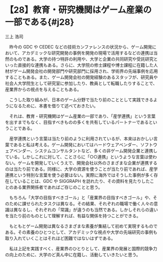 # 【28】教育・研究機関はゲーム産業の一部である{#j28}

<div class="author">三上 浩司</div>

　昨今の GDC や CEDEC などの技術カンファレンスの状況から、ゲーム開発において、アカデミックな研究開発の事例を開発の現場で活用するなどの連携は当然のものである。大学の持つ特許の利用や、大学と企業の共同研究や受託研究といった直接的な連携もある。さらに、大学院の修士課程や博士課程に在籍した人材がゲーム開発会社の開発部門や研究部門に採用され、学術界の先端事例を応用することもある。また、ゲーム開発会社の開発経験のあるスタッフが、研究員や社会人大学院生として研究室に参加したり、教員として転職したりすることで、産業界からの視点を与えることもある。

　こうした取り組みが、日本のゲーム分野で当たり前のこととして実践できるようになるために、本書を借りて述べておきたい。

　それは、教育・研究機関はゲーム産業の一部であり、「産学連携」という言葉を出すまでもなく、目指すべきものの多くを共有しているパートナーであるということである。

　産学連携という言葉は当たり前のように利用されているが、本来はおかしい言葉であると私は考える。ゲーム開発においてはハードウェアベンダー、ソフトウェアベンダー、システムコンサルタントなど、多くの非ゲーム開発企業と連携している。しかしこれに対して、ことさらに「○○連携」というような言葉は使わない。ゲームを開発していくうえで、開発会社以外のさまざまな企業が連携するのは当たり前である。同様に、大学の資源を使うことが当たり前であれば、産学連携という特別な言葉を使う必要はない。実際に海外ではそうした事例が多く存在していることは、GDC や SIGGRAPH を訪れたり、その資料を見たりしたことのある業界関係者であればご存じのことと思う。

　もちろん「大学の目指すべきゴール」と「産業界の目指すべきゴール」や、そのために課せられたタスクは異なる。その結果、それぞれの職場で働く人々の意識は異なるし、それぞれの「常識」が違うのも当然である。しかしそれらの違いを当たり前のものとして理解すれば、有益な関係を持つことができる。

　もともとゲーム開発は異なるさまざまな素養が集結して初めて実現するものである。その素養のひとつとして、アカデミックな視点や大学の先端研究の事例も取り入れていくことはそれほど困難ではないはずである。

　私は上記を実践すべく、産業界のひとりとして、産業界の発展と国際的競争力の向上のために、大学のど真ん中に在籍し、活動していきたいと思う。
